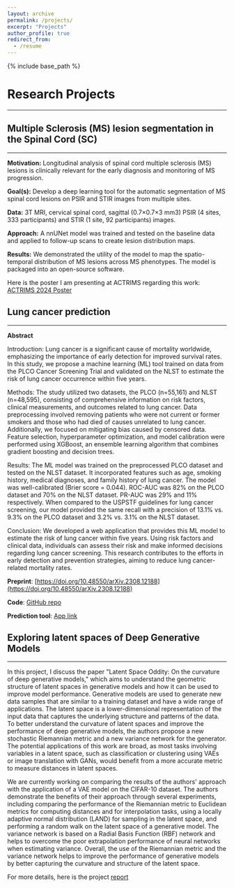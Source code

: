 ```yaml
---
layout: archive
permalink: /projects/
excerpt: "Projects"
author_profile: true
redirect_from:
  - /resume
---
```


{% include base_path %}

# Research Projects
------


## Multiple Sclerosis (MS) lesion segmentation in the Spinal Cord (SC)
********

**Motivation:** Longitudinal analysis of spinal cord multiple sclerosis (MS) lesions is clinically relevant for the early diagnosis and monitoring of MS progression. 

**Goal(s):** Develop a deep learning tool for the automatic segmentation of MS spinal cord lesions on PSIR and STIR images from multiple sites.

**Data:** 3T MRI, cervical spinal cord, sagittal (0.7×0.7×3 mm3) PSIR (4 sites, 333 participants) and STIR (1 site, 92 participants) images.

**Approach:** A nnUNet model was trained and tested on the baseline data and applied to follow-up scans to create lesion distribution maps.

**Results:** We demonstrated the utility of the model to map the spatio-temporal distribution of MS lesions across MS phenotypes. The model is packaged into an open-source software. 

Here is the poster I am presenting at ACTRIMS regarding this work: [ACTRIMS 2024 Poster](files/poster_actrims_2024.pdf)

## Lung cancer prediction 
********

**Abstract**

Introduction: Lung cancer is a significant cause of mortality worldwide, emphasizing the importance of early detection for improved survival rates. In this study, we propose a machine learning (ML) tool trained on data from the PLCO Cancer Screening Trial and validated on the NLST to estimate the risk of lung cancer occurrence within five years.

Methods: The study utilized two datasets, the PLCO (n=55,161) and NLST (n=48,595), consisting of comprehensive information on risk factors, clinical measurements, and outcomes related to lung cancer. Data preprocessing involved removing patients who were not current or former smokers and those who had died of causes unrelated to lung cancer. Additionally, we focused on mitigating bias caused by censored data. Feature selection, hyperparameter optimization, and model calibration were performed using XGBoost, an ensemble learning algorithm that combines gradient boosting and decision trees.

Results: The ML model was trained on the preprocessed PLCO dataset and tested on the NLST dataset. It incorporated features such as age, smoking history, medical diagnoses, and family history of lung cancer. The model was well-calibrated (Brier score = 0.044). ROC-AUC was 82% on the PLCO dataset and 70% on the NLST dataset. PR-AUC was 29% and 11% respectively. When compared to the USPSTF guidelines for lung cancer screening, our model provided the same recall with a precision of 13.1% vs. 9.3% on the PLCO dataset and 3.2% vs. 3.1% on the NLST dataset.

Conclusion: We developed a web application that provides this ML model to estimate the risk of lung cancer within five years. Using risk factors and clinical data, individuals can assess their risk and make informed decisions regarding lung cancer screening. This research contributes to the efforts in early detection and prevention strategies, aiming to reduce lung cancer-related mortality rates.

**Preprint**: [https://doi.org/10.48550/arXiv.2308.12188](https://doi.org/10.48550/arXiv.2308.12188)

**Code**: [GitHub repo](https://github.com/plbenveniste/LungCancerRisk)

**Prediction tool**: [App link](https://lung-cancer-risk-7f6ac1f97fd0.herokuapp.com/)


## Exploring latent spaces of Deep Generative Models
**********

In this project, I discuss the paper "Latent Space Oddity: On the curvature of deep generative models," which aims to understand the geometric structure of latent spaces in generative models and how it can be used to improve model performance. Generative models are used to generate new data samples that are similar to a training dataset and have a wide range of applications. The latent space is a lower-dimensional representation of the input data that captures the underlying structure and patterns of the data. To better understand the curvature of latent spaces and improve the performance of deep generative models, the authors propose a new stochastic Riemannian metric and a new variance network for the generator. The potential applications of this work are broad, as most tasks involving variables in a latent space, such as classification or clustering using VAEs or image translation with GANs, would benefit from a more accurate metric to measure distances in latent spaces. 

We are currently working on comparing the results of the authors' approach with the application of a VAE model on the CIFAR-10 dataset. The authors demonstrate the benefits of their approach through several experiments, including comparing the performance of the Riemannian metric to Euclidean metrics for computing distances and for interpolation tasks, using a locally adaptive normal distribution (LAND) for sampling in the latent space, and performing a random walk on the latent space of a generative model. The variance network is based on a Radial Basis Function (RBF) network and helps to overcome the poor extrapolation performance of neural networks when estimating variance. Overall, the use of the Riemannian metric and the variance network helps to improve the performance of generative models by better capturing the curvature and structure of the latent space.

For more details, here is the project [report](https://github.com/plbenveniste/plbenveniste.github.io/blob/master/files/Latent_space_oddity_Project_report.pdf)

